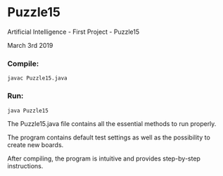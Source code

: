 # Puzzle15
Artificial Intelligence - First Project - Puzzle15  

March 3rd 2019

### Compile:

	javac Puzzle15.java

### Run:

	java Puzzle15

The Puzzle15.java file contains all the essential methods to run properly.

The program contains default test settings as well as the possibility to create new boards.

After compiling, the program is intuitive and provides step-by-step instructions.
